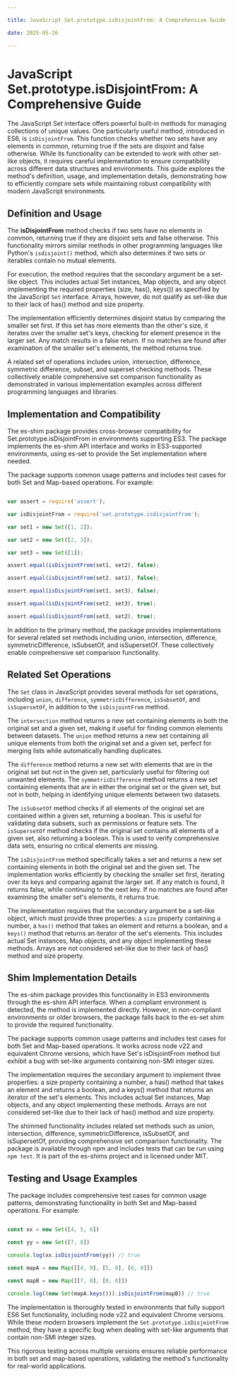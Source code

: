 ```yaml
---

title: JavaScript Set.prototype.isDisjointFrom: A Comprehensive Guide

date: 2025-05-26

---
```



# JavaScript Set.prototype.isDisjointFrom: A Comprehensive Guide

The JavaScript Set interface offers powerful built-in methods for managing collections of unique values. One particularly useful method, introduced in ES6, is `isDisjointFrom`. This function checks whether two sets have any elements in common, returning true if the sets are disjoint and false otherwise. While its functionality can be extended to work with other set-like objects, it requires careful implementation to ensure compatibility across different data structures and environments. This guide explores the method's definition, usage, and implementation details, demonstrating how to efficiently compare sets while maintaining robust compatibility with modern JavaScript environments.


## Definition and Usage

The **isDisjointFrom** method checks if two sets have no elements in common, returning true if they are disjoint sets and false otherwise. This functionality mirrors similar methods in other programming languages like Python's `isdisjoint()` method, which also determines if two sets or iterables contain no mutual elements.

For execution, the method requires that the secondary argument be a set-like object. This includes actual Set instances, Map objects, and any object implementing the required properties (size, has(), keys()) as specified by the JavaScript `Set` interface. Arrays, however, do not qualify as set-like due to their lack of has() method and size property.

The implementation efficiently determines disjoint status by comparing the smaller set first. If this set has more elements than the other's size, it iterates over the smaller set's keys, checking for element presence in the larger set. Any match results in a false return. If no matches are found after examination of the smaller set's elements, the method returns true.

A related set of operations includes union, intersection, difference, symmetric difference, subset, and superset checking methods. These collectively enable comprehensive set comparison functionality as demonstrated in various implementation examples across different programming languages and libraries.


## Implementation and Compatibility

The es-shim package provides cross-browser compatibility for Set.prototype.isDisjointFrom in environments supporting ES3. The package implements the es-shim API interface and works in ES3-supported environments, using es-set to provide the Set implementation where needed.

The package supports common usage patterns and includes test cases for both Set and Map-based operations. For example:

```javascript

var assert = require('assert');

var isDisjointFrom = require('set.prototype.isdisjointfrom');

var set1 = new Set([1, 2]);

var set2 = new Set([2, 3]);

var set3 = new Set([1]);

assert.equal(isDisjointFrom(set1, set2), false);

assert.equal(isDisjointFrom(set2, set1), false);

assert.equal(isDisjointFrom(set1, set3), false);

assert.equal(isDisjointFrom(set2, set3), true);

assert.equal(isDisjointFrom(set3, set2), true);

```

In addition to the primary method, the package provides implementations for several related set methods including union, intersection, difference, symmetricDifference, isSubsetOf, and isSupersetOf. These collectively enable comprehensive set comparison functionality.


## Related Set Operations

The `Set` class in JavaScript provides several methods for set operations, including `union`, `difference`, `symmetricDifference`, `isSubsetOf`, and `isSupersetOf`, in addition to the `isDisjointFrom` method.

The `intersection` method returns a new set containing elements in both the original set and a given set, making it useful for finding common elements between datasets. The `union` method returns a new set containing all unique elements from both the original set and a given set, perfect for merging lists while automatically handling duplicates.

The `difference` method returns a new set with elements that are in the original set but not in the given set, particularly useful for filtering out unwanted elements. The `symmetricDifference` method returns a new set containing elements that are in either the original set or the given set, but not in both, helping in identifying unique elements between two datasets.

The `isSubsetOf` method checks if all elements of the original set are contained within a given set, returning a boolean. This is useful for validating data subsets, such as permissions or feature sets. The `isSupersetOf` method checks if the original set contains all elements of a given set, also returning a boolean. This is used to verify comprehensive data sets, ensuring no critical elements are missing.

The `isDisjointFrom` method specifically takes a set and returns a new set containing elements in both the original set and the given set. The implementation works efficiently by checking the smaller set first, iterating over its keys and comparing against the larger set. If any match is found, it returns false, while continuing to the next key. If no matches are found after examining the smaller set's elements, it returns true.

The implementation requires that the secondary argument be a set-like object, which must provide three properties: a `size` property containing a number, a `has()` method that takes an element and returns a boolean, and a `keys()` method that returns an iterator of the set's elements. This includes actual Set instances, Map objects, and any object implementing these methods. Arrays are not considered set-like due to their lack of has() method and size property.


## Shim Implementation Details

The es-shim package provides this functionality in ES3 environments through the es-shim API interface. When a compliant environment is detected, the method is implemented directly. However, in non-compliant environments or older browsers, the package falls back to the es-set shim to provide the required functionality.

The package supports common usage patterns and includes test cases for both Set and Map-based operations. It works across node v22 and equivalent Chrome versions, which have Set's isDisjointFrom method but exhibit a bug with set-like arguments containing non-SMI integer sizes.

The implementation requires the secondary argument to implement three properties: a size property containing a number, a has() method that takes an element and returns a boolean, and a keys() method that returns an iterator of the set's elements. This includes actual Set instances, Map objects, and any object implementing these methods. Arrays are not considered set-like due to their lack of has() method and size property.

The shimmed functionality includes related set methods such as union, intersection, difference, symmetricDifference, isSubsetOf, and isSupersetOf, providing comprehensive set comparison functionality. The package is available through npm and includes tests that can be run using `npm test`. It is part of the es-shims project and is licensed under MIT.


## Testing and Usage Examples

The package includes comprehensive test cases for common usage patterns, demonstrating functionality in both Set and Map-based operations. For example:

```javascript

const xx = new Set([4, 5, 6])

const yy = new Set([7, 8])

console.log(xx.isDisjointFrom(yy)) // true

const mapA = new Map([[4, 0], [5, 0], [6, 0]])

const mapB = new Map([[7, 0], [8, 0]])

console.log((new Set(mapA.keys())).isDisjointFrom(mapB)) // true

```

The implementation is thoroughly tested in environments that fully support ES6 Set functionality, including node v22 and equivalent Chrome versions. While these modern browsers implement the `Set.prototype.isDisjointFrom` method, they have a specific bug when dealing with set-like arguments that contain non-SMI integer sizes.

This rigorous testing across multiple versions ensures reliable performance in both set and map-based operations, validating the method's functionality for real-world applications.

